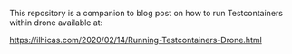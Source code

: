 This repository is a companion to blog post on how to run Testcontainers within drone available at:

https://ilhicas.com/2020/02/14/Running-Testcontainers-Drone.html